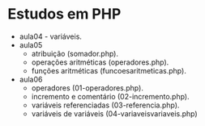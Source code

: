 # Estudos em PHP

- aula04 - variáveis.
- aula05 
  * atribuição (somador.php).
  * operações aritméticas (operadores.php).
  * funções aritméticas (funcoesaritmeticas.php).
- aula06
  * operadores (01-operadores.php).
  * incremento e comentário (02-incremento.php).
  * variáveis referenciadas (03-referencia.php).
  * variáveis de variáveis (04-variaveisvariaveis.php)
